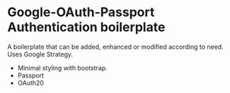 # Google-OAuth-Passport Authentication boilerplate

A boilerplate that can be added, enhanced or modified according to need. Uses Google Strategy.

- Minimal styling with bootstrap.
- Passport
- OAuth20
